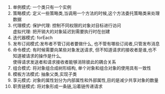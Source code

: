 1. 单例模式: 一个类只有一个实例  
2. 策略模式: 定义一些策略类,当调用一个方法的时候,这个方法委托策略类来处理数据  
3. 代理模式: 
保护代理: 控制不同权限的对象对目标进行访问  
虚拟代理: 把开销大的对象延迟到需要执行时在创建  
4. 迭代器模式: forEach  
5. 发布订阅模式:发布者不管订阅者要做什么, 也不管有哪些订阅者,只管发布消息  
6. 命令模式: 有时候需要向某些对象发送请求, 但不知道请求的接收者是谁,也不知道被请求的操作是什么,  
使得请求发送者和请求接收者能够消除彼此的耦合关系  
7. 组合模式: 将对象组合成树形结构, 单个对象和组合对象的使用具有一致性  
8. 模板方法模式: 抽象父类,实现子类  
9. 享元模式: 对象的属性划分为内部属性和外部属性,目的是减少共享对象的数量  
10. 职责链模式: 将对象形成一条链,沿着链传递请求  
